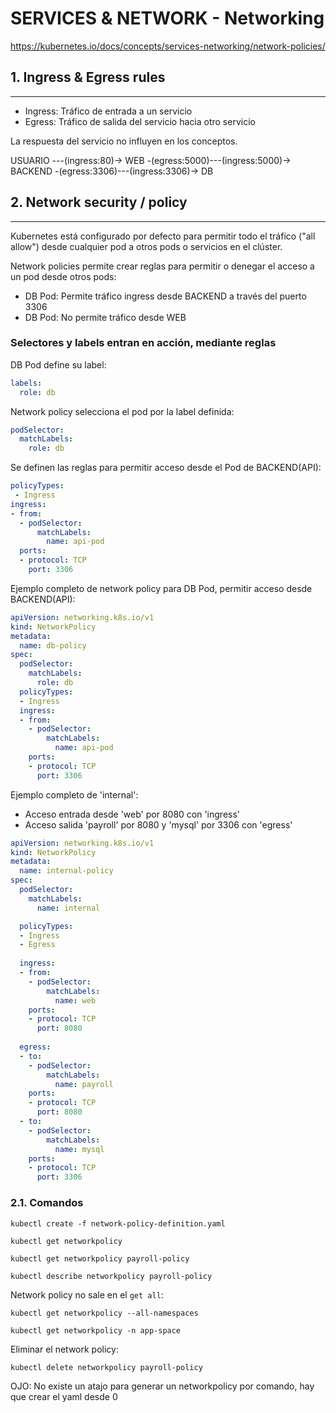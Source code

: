 # SERVICES & NETWORK - Networking

https://kubernetes.io/docs/concepts/services-networking/network-policies/

## **1. Ingress & Egress rules**
---

* Ingress: Tráfico de entrada a un servicio
* Egress: Tráfico de salida del servicio hacia otro servicio

La respuesta del servicio no influyen en los conceptos.


USUARIO ---(ingress:80)-> WEB -(egress:5000)---(ingress:5000)-> BACKEND -(egress:3306)---(ingress:3306)-> DB

## **2. Network security / policy**
---

Kubernetes está configurado por defecto para permitir todo el tráfico ("all allow") desde cualquier pod a otros pods o servicios en el clúster.

Network policies permite crear reglas para permitir o denegar el acceso a un pod desde otros pods:
* DB Pod: Permite tráfico ingress desde BACKEND a través del puerto 3306
* DB Pod: No permite tráfico desde WEB

### Selectores y labels entran en acción, mediante reglas

DB Pod define su label:
```yaml
labels:
  role: db
```

Network policy selecciona el pod por la label definida:
```yaml
podSelector:
  matchLabels:
    role: db
```

Se definen las reglas para permitir acceso desde el Pod de BACKEND(API):
```yaml
policyTypes:
 - Ingress
ingress:
- from:
  - podSelector:
      matchLabels:
        name: api-pod
  ports:
  - protocol: TCP
    port: 3306
```

Ejemplo completo de network policy para DB Pod, permitir acceso desde BACKEND(API):
```yaml
apiVersion: networking.k8s.io/v1
kind: NetworkPolicy
metadata:
  name: db-policy
spec:
  podSelector:
    matchLabels:
      role: db
  policyTypes:
  - Ingress
  ingress:
  - from:
    - podSelector:
        matchLabels:
          name: api-pod
    ports:
    - protocol: TCP
      port: 3306
```

Ejemplo completo de 'internal':
* Acceso entrada desde 'web' por 8080 con 'ingress'
* Acceso salida 'payroll' por 8080 y 'mysql' por 3306 con 'egress'
```yaml
apiVersion: networking.k8s.io/v1
kind: NetworkPolicy
metadata:
  name: internal-policy
spec:
  podSelector:
    matchLabels:
      name: internal

  policyTypes:
  - Ingress
  - Egress
  
  ingress:
  - from:
    - podSelector:
        matchLabels:
          name: web
    ports:
    - protocol: TCP
      port: 8080
  
  egress:
  - to:
    - podSelector:
        matchLabels:
          name: payroll
    ports:
    - protocol: TCP
      port: 8080
  - to:
    - podSelector:
        matchLabels:
          name: mysql
    ports:
    - protocol: TCP
      port: 3306

```

### **2.1. Comandos**

`kubectl create -f network-policy-definition.yaml`

`kubectl get networkpolicy`

`kubectl get networkpolicy payroll-policy`

`kubectl describe networkpolicy payroll-policy`

Network policy no sale en el `get all`:

`kubectl get networkpolicy --all-namespaces`

`kubectl get networkpolicy -n app-space`

Eliminar el network policy:

`kubectl delete networkpolicy payroll-policy`

OJO: No existe un atajo para generar un networkpolicy por comando, hay que crear el yaml desde 0



